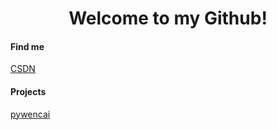 <h1 align="center">
  Welcome to my Github!
</h1>


#### Find me

[CSDN](https://blog.csdn.net/u010214511) 

#### Projects

[pywencai](https://github.com/zsrl/pywencai)
